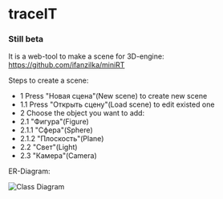 # traceIT
### Still beta
It is a web-tool to make a scene for 3D-engine: https://github.com/ifanzilka/miniRT

Steps to create a scene:
- 1 Press "Новая сцена"(New scene) to create new scene
- 1.1 Press "Открыть сцену"(Load scene) to edit existed one
- 2 Choose the object you want to add:
- 2.1 "Фигура"(Figure)
- 2.1.1 "Сфера"(Sphere)
- 2.1.2 "Плоскость"(Plane)
- 2.2 "Свет"(Light)
- 2.3 "Камера"(Camera)

ER-Diagram:

![Class Diagram](http://www.plantuml.com/plantuml/proxy?src=https://raw.githubusercontent.com/Zingam/Markdown-Document-UML-Use-Test/master/UML/Instance.puml)
